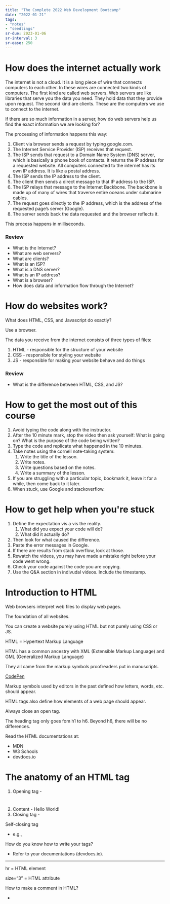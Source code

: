 ```yaml
---
title: "The Complete 2022 Web Development Bootcamp"
date: "2022-01-21"
tags:
- "notes"
- "seedlings"
sr-due: 2023-01-06
sr-interval: 3
sr-ease: 250
---
```


# How does the internet actually work

The internet is not a cloud. It is a long piece of wire that connects computers to each other. In these wires are connected two kinds of computers. The first kind are called web servers. Web servers are like libraries that serve you the data you need. They hold data that they provide upon request. The second kind are clients. These are the computers we use to connect to the internet.

If there are so much information in a server, how do web servers help us find the exact information we are looking for?

The processing of information happens this way:

1. Client via browser sends a request by typing google.com.
2. The Internet Service Provider (ISP) receives that request.
3. The ISP sends that request to a Domain Name System (DNS) server, which is basically a phone book of contacts. It returns the IP address for a requested website. All computers connected to the internet has its own IP address. It is like a postal address.
4. The ISP sends the IP address to the client.
5. The client then sends a direct message to that IP address to the ISP.
6. The ISP relays that message to the Internet Backbone. The backbone is made up of many of wires that traverse entire oceans under submarine cables.
7. The request goes directly to the IP address, which is the address of the requested page’s server (Google).
8. The server sends back the data requested and the browser reflects it.

This process happens in milliseconds.

### Review

- What is the Internet?
- What are web servers?
- What are clients?
- What is an ISP?
- What is a DNS server?
- What is an IP address?
- What is a browser?
- How does data and information flow through the Internet?

# How do websites work?

What does HTML, CSS, and Javascript do exactly?

Use a browser.

The data you receive from the internet consists of three types of files:

1. HTML - responsible for the structure of your website
2. CSS - responsible for styling your website
3. JS - responsible for making your website behave and do things

### Review

- What is the difference between HTML, CSS, and JS?

# How to get the most out of this course

1. Avoid typing the code along with the instructor.
2. After the 10 minute mark, stop the video then ask yourself: What is going on? What is the purpose of the code being written?
3. Type the code and replicate what happened in the 10 minutes.
4. Take notes using the cornell note-taking system:
   1. Write the title of the lesson.
   2. Write notes.
   3. Write questions based on the notes.
   4. Write a summary of the lesson.
5. If you are struggling with a particular topic, bookmark it, leave it for a while, then come back to it later.
6. When stuck, use Google and stackoverflow.

# How to get help when you're stuck

1. Define the expectation vis a vis the reality.
   1. What did you expect your code will do?
   2. What did it actually do?
2. Then look for what caused the difference.
3. Paste the error messages in Google.
4. If there are results from stack overflow, look at those.
5. Rewatch the videos, you may have made a mistake right before your code went wrong.
6. Check your code against the code you are copying.
7. Use the Q&A section in indivudal videos. Include the timestamp.

# Introduction to HTML

Web browsers interpret web files to display web pages.

The foundation of all websites.

You can create a website purely using HTML but not purely using CSS or JS.

HTML = Hypertext Markup Language

HTML has a common ancestry with XML (Extensible Markup Language) and GML (Generalized Markup Language)

They all came from the markup symbols proofreaders put in manuscripts.

[CodePen](https://codepen.io/)

Markup symbols used by editors in the past defined how letters, words, etc. should appear.

HTML tags also define how elements of a web page should appear.

<tag name>

Always close an open tag.

The heading tag only goes fom h1 to h6. Beyond h6, there will be no differences.

Read the HTML documentations at:

- MDN
- W3 Schools
- devdocs.io

# The anatomy of an HTML tag

1. Opening tag - <h1>
2. Content - Hello World!
3. Closing tag - </h1>

Self-closing tag

- e.g., <br>

How do you know how to write your tags?

- Refer to your documentations (devdocs.io).

<hr size=“3”>

hr = HTML element

size=“3” = HTML attribute

How to make a comment in HTML?

- <!--
- \-->

# What we're building - HTML personal site

To generate the boilerplate code for HTML files in Atom, use the following commands:

- HTML + enter
- HTML + tab
- ! + tab
- HTML:5 + tab

What is a boilerplate code?

- They are code templates that you are going to use for multiple projects.

Always save your files in Atom (make blue dot disappear).

<!DOCTYPE html>
<html lang="en" dir="ltr">
  <head>
    <meta charset="utf-8">
    <title></title>
  </head>
  <body>

  </body>
</html>

<!DOCTYPE html> : A declaration that the document is an html document with a specific version. This used to be too convulated. Now it’s simpler.

<html></html> : Everything in between these tags is an html code.

The code consists of:

1. <head></head> : Holds information about the webpage; tells the browser how it should handle the page
   1. <meta charset="utf-8"> : Tells the browser that the content of the page is encoded using utf-8 system. If a browser interprets a page using a wrong encoding system, it generates a mojibake.
   2. <title></title> : Tells the browser the title of the page
2. <body></body>

Always use charset=“utf-8” to accomodate international visitors.

Search engines crawl your website to search for meta tags

Resources

[Cheat Sheet](https://docs.emmet.io/cheat-sheet/)

[The Absolute Minimum Every Software Developer Absolutely, Positively Must Know About Unicode and Character Sets (No Excuses!)](http://www.joelonsoftware.com/2003/10/08/the-absolute-minimum-every-software-developer-absolutely-positively-must-know-about-unicode-and-character-sets-no-excuses/)

# How to Structure Text in HTML

Instead of <i>, use <em>.

Instead of <b>, use <strong>.

<em> and <strong>, unlike their counterparts, convey more information. They don’t just style content. They tell the browser that the content are more important.

# HTML Lists

<ul> unordered list

<li> list item

<ol> ordered list

# HTML Image Elements

An image tag is self-closing but it always requires an attribute, source.

The source can be a URL from the internet or an image file on the same directory as your website.

# HTML Links and Anchor Tags

HyperText - a collection of files that can be linked together using hyperlinks.

<a href=“#”>Link Text</a>

You can create multiple pages and link to them as long as:

1. The pages are in the same directory.
2. You can link a path towards them.

# HTML Tables

<table>

<tr> - row

<td> - table data or cell

<thead> - table head; fomatted in bold

<th> - table header cell element; using this will automatically bold your header element

<tbody> - table body

<tfoot> - table footer

Why separate the head, body, and foot of a table?

- This is useful when you want to style the different parts differenly.
- For example, if you want to use CSS and Javascript to keep the header immovable while you scroll down the rows.

Most styling attributes in HTML are “deprecated”. They are no longer recommended for use. Just use CSS for styling and JS for behavior.

# Using HTML Tables for Layout

Use this when you are not using CSS for styling yet

But this is not a good idea because it can be confusing

# HTML Tables Code Challenge

Solution: Nested tables (two cells; each cell is a separate table)

# HTML Forms

<form>

<label>

<input> - define type attribute

You can structure the form using HTML. But until you learn JS, you can’t tap on its full functionality yet.

# Forms in Practice

<textarea name="name" rows=“10” cols=“30"></textarea>

rows determine how tall your text area is.

cols deterin how wide the text area is.

when you click submit in this form, you are taken to your homepage. Why?

<form class="" action="index.html" method="post">

form action is equal to index.html

change form actionn to mailto:(put email here) so your default email client is opened

method=“post” simply means that the message in the text area gets posted to the email client.

encytype=“text/plain” - this will prevent unnecessary characters in your email

input=email already have validation functions in it. but we can even make it more sophisticated.

# Publishing your website

<!DOCTYPE html> is necessary in text editors but not when publishing online. You can remove it.

# Introduction to CSS

Cascading Style Sheets

In the past, people style their html using tags and attributes

Problems started showing up when you mess around the layout using just html because you need to use table, which required lots of words, were prone to errors, and were difficult to debug.

CSS is a code to style mark-up language. It can’t do anything by itself.

# Inline CSS

Change background of body

[background-color - CSS: Cascading Style Sheets | MDN](https://developer.mozilla.org/en-US/docs/Web/CSS/background-color)

How to find go colors?

[Color Palettes for Designers and Artists - Color Hunt](https://colorhunt.co/)

How do you know which colors you can spell out and which you can only use using hex code

[<color> - CSS: Cascading Style Sheets | MDN](https://developer.mozilla.org/en-US/docs/Web/CSS/color_value)

The problem with inline CSS is that it can be cumbersome to style each html element.

This problem is what internal CSS solves

# Internal CSS

If you want to affect CSS style globally, use internal CSS, which is placed under the <head>

To create internal CSS, create a <style> tag.

After that, follow these two rules:

1. Define what part of the page you want to affect.
2. Define what change you want to make at that part.

For example:

1. What part? body
2. What change? {background-color: blue}

Even if unstyled, browsers already have default CSS applied to them

[https://www.w3schools.com/csSref/css_default_values.asp](https://www.w3schools.com/csSref/css_default_values.asp)

**hr default CSS**

display: block;

margin-top: 0.5em;

margin-bottom: 0.5em;

margin-left: auto;

margin-right: auto;

`border-style: inset;`

border-width: 1px;

hr border style default to inset

What we want?

- Single line
- No border
- White in color

How

1. Change the border style to none
2. Overwrite default browser value by specifying a new value for it using CSS.

Everything in the page are essentially just boxes. Even lines.

If all of them are boxes, you can change their height and width, even the lines.

You cannot change <body> height because it has default values that prevent us from doing so.

Things to remember about width

- You will view your site in different devices, so you don't really want to put a fix width value on it.
- Instead you can use percentage (i.e., percent relative to the entire width of the webpage)

